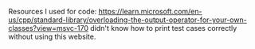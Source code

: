Resources I used for code:
https://learn.microsoft.com/en-us/cpp/standard-library/overloading-the-output-operator-for-your-own-classes?view=msvc-170
didn't know how to print test cases correctly without using this website.